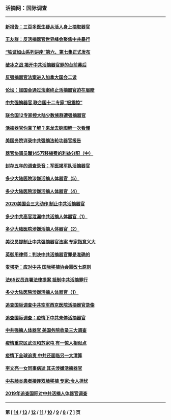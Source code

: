 ### 活摘网：国际调查
---
#### [新报告：三百多医生疑从活人身上摘取器官](../../pages/nf5947/n13703044.md?05120430) 
#### [王友群：反活摘器官世界峰会聚焦中共暴行](../../pages/nf5947/n13250738.md?05120430) 
#### [“铁证如山系列讲座”第六、第七集正式发布](../../pages/nf5947/n13106287.md?05120430) 
#### [破冰之战 揭开中共活摘器官罪的台前幕后](../../pages/nf5947/n13082457.md?05120430) 
#### [反强摘器官法案进入加拿大国会二读](../../pages/nf5947/n13033450.md?05120430) 
#### [论坛：加国会通过法案终止活摘器官迫在眉睫](../../pages/nf5947/n13029839.md?05120430) 
#### [中共强摘器官 联合国十二专家“极震惊”](../../pages/nf5947/n13024313.md?05120430) 
#### [联合国12专家控大陆少数族群遭强摘器官](../../pages/nf5947/n13023877.md?05120430) 
#### [活摘器官你真了解？来龙去脉图解一次看懂](../../pages/nf5947/n13013820.md?05120430) 
#### [美国务院详录中共强摘法轮功器官报告](../../pages/nf5947/n12944519.md?05120430) 
#### [器官协调员曝145万移植费的利益分配（中）](../../pages/nf5947/n12894547.md?05120430) 
#### [封存五年的调查录音：军医揭军队活摘器官](../../pages/nf5947/n12798692.md?05120430) 
#### [多少大陆医院涉嫌活摘人体器官（5）](../../pages/nf5947/n12768383.md?05120430) 
#### [多少大陆医院涉嫌活摘人体器官（4）](../../pages/nf5947/n12664434.md?05120430) 
#### [2020美国会三大动作 制止中共活摘器官](../../pages/nf5947/n12682004.md?05120430) 
#### [多少中共高官泄漏中共活摘人体器官（1）](../../pages/nf5947/n12671234.md?05120430) 
#### [多少大陆医院涉嫌活摘人体器官（2）](../../pages/nf5947/n12655589.md?05120430) 
#### [美议员提制止中共强摘器官法案 专家指意义大](../../pages/nf5947/n12630561.md?05120430) 
#### [英御用律师：判决中共活摘器官罪是准确的](../../pages/nf5947/n12580740.md?05120430) 
#### [麦塔斯：应对中共 国际移植协会需改七原则](../../pages/nf5947/n12514711.md?05120430) 
#### [法65议员连署法律提案 抵制中共活摘罪行](../../pages/nf5947/n12437047.md?05120430) 
#### [多少大陆医院涉嫌活摘人体器官（1）](../../pages/nf5947/n12414284.md?05120430) 
#### [追查国际调查中共空军西京医院活摘器官录像](../../pages/nf5947/n12348837.md?05120430) 
#### [追查国际调查：疫情下中共未停活摘器官](../../pages/nf5947/n12273415.md?05120430) 
#### [中共强摘人体器官 美国务院收录三大调查](../../pages/nf5947/n12181488.md?05120430) 
#### [疫情重灾区武汉和苏家屯 有一惊人相似点](../../pages/nf5947/n12150824.md?05120430) 
#### [疫情下全球追责 中共还面临另一大清算](../../pages/nf5947/n12070397.md?05120430) 
#### [李文亮一女同事病逝 其夫涉嫌活摘器官](../../pages/nf5947/n11957882.md?05120430) 
#### [中共肺炎患者接连双肺移植 专家:令人担忧](../../pages/nf5947/n11945516.md?05120430) 
#### [2019年追查国际对中共活摘人体器官调查](../../pages/nf5947/n11917733.md?05120430) 

---
#### 第 [ [14](./14.md?05120430) / [13](./13.md?05120430) / [12](./12.md?05120430) / [11](./11.md?05120430) / [10](./10.md?05120430) / [9](./9.md?05120430) / [8](./8.md?05120430) / [7](./7.md?05120430) ] 页
